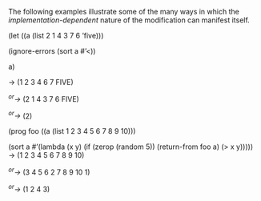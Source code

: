  



The following examples illustrate some of the many ways in which the *implementation-dependent* nature of the modification can manifest itself. 



(let ((a (list 2 1 4 3 7 6 ’five))) 



(ignore-errors (sort a #’&lt;)) 



a) 



→ (1 2 3 4 6 7 FIVE) 



<i><sup>or</sup>→</i> (2 1 4 3 7 6 FIVE) 



<i><sup>or</sup>→</i> (2) 



(prog foo ((a (list 1 2 3 4 5 6 7 8 9 10))) 



(sort a #’(lambda (x y) (if (zerop (random 5)) (return-from foo a) (&gt; x y))))) → (1 2 3 4 5 6 7 8 9 10) 



<i><sup>or</sup>→</i> (3 4 5 6 2 7 8 9 10 1) 



<i><sup>or</sup>→</i> (1 2 4 3)  








